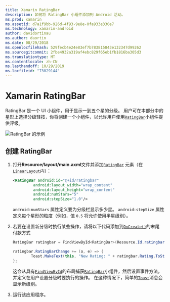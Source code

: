 ```yaml
---
title: Xamarin RatingBar
description: 如何将 RatingBar 小组件添加到 Android 活动。
ms.prod: xamarin
ms.assetid: d7a1f9bb-926d-4f93-9e8e-0fa933e330e7
ms.technology: xamarin-android
author: davidortinau
ms.author: daortin
ms.date: 08/29/2018
ms.openlocfilehash: 529fecb4e24e83ef7b783815843e132347d99262
ms.sourcegitcommit: 2fbe4932a319af4ebc829f65eb1fb1816ba305d3
ms.translationtype: MT
ms.contentlocale: zh-CN
ms.lasthandoff: 10/29/2019
ms.locfileid: "73029144"
---
```

# <a name="xamarinandroid-ratingbar"></a>Xamarin RatingBar

RatingBar 是一个 UI 小组件，用于显示一到五个星的分级。 用户可在本部分中的星形上选择分级轻按，你将创建一个小组件，以允许用户使用[`RatingBar`](xref:Android.Widget.RatingBar)小组件提供评级。

![RatingBar 的示例](ratingbar-images/01-ratingbar.png)

## <a name="creating-a-ratingbar"></a>创建 RatingBar

1. 打开**Resource/layout/main.axml**文件并添加[`RatingBar`](xref:Android.Widget.RatingBar)
   元素（在[`LinearLayout`](xref:Android.Widget.LinearLayout)内）：

   ```xml
   <RatingBar android:id="@+id/ratingbar"
            android:layout_width="wrap_content"
            android:layout_height="wrap_content"
            android:numStars="5"
            android:stepSize="1.0"/>
   ```

   `android:numStars` 属性定义要为分级栏显示多少星。 `android:stepSize` 属性定义每个星形的粒度（例如，值 `0.5` 将允许使用半星级别）。

2. 若要在设置新分级时执行某些操作，请将以下代码添加到[`OnCreate()`](xref:Android.App.Activity.OnCreate*)的末尾
   付款方式

    ```csharp
    RatingBar ratingbar = FindViewById<RatingBar>(Resource.Id.ratingbar);

    ratingbar.RatingBarChange += (o, e) => {
            Toast.MakeText(this, "New Rating: " + ratingbar.Rating.ToString (), ToastLength.Short).Show ();
    };
    ```

    这会从具有[`FindViewById`](xref:Android.App.Activity.FindViewById*)的布局捕获[`RatingBar`](xref:Android.Widget.RatingBar)小组件，然后设置事件方法，并定义在用户设置分级时要执行的操作。 在这种情况下，简单的[`Toast`](xref:Android.Widget.Toast)消息会显示新级别。

3. 运行该应用程序。

